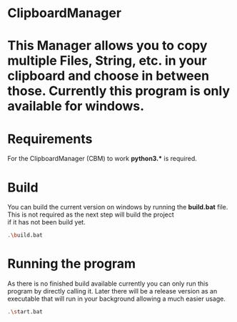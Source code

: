 # ClipboardManager
This Manager allows you to copy multiple Files, String, etc. in your clipboard and choose in between those.
Currently this program is only available for windows.
=======

# Requirements
For the ClipboardManager (CBM) to work **python3.\*** is required.

# Build
You can build the current version on windows by running the **build.bat** file. This is not required as the next step will build the project  
if it has not been build yet.
```sh
.\build.bat
```

# Running the program
As there is no finished build available currently you can only run this program by directly calling it. Later there will be a release version as an
executable that will run in your background allowing a much easier usage.
```sh
.\start.bat
```
